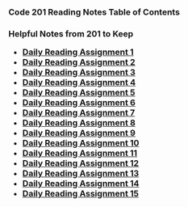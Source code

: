 ### Code 201 Reading Notes Table of Contents
 <h3>Helpful Notes from 201 to Keep 
<br>

- [Daily Reading Assignment 1](class-01.md)
- [Daily Reading Assignment 2](daily-rdg2.md)
- [Daily Reading Assignment 3](daily-rdg3.md)
- [Daily Reading Assignment 4](daily-rdg4.md)
- [Daily Reading Assignment 5](daily-rdg5.md)
- [Daily Reading Assignment 6](daily-rdg6.md)
- [Daily Reading Assignment 7](daily-rdg7.md)
- [Daily Reading Assignment 8](daily-rdg8.md)
- [Daily Reading Assignment 9](daily-rdg9.md)
- [Daily Reading Assignment 10](daily-rdg10.md)
- [Daily Reading Assignment 11](daily-rdg11.md)
- [Daily Reading Assignment 12](daily-rdg12.md)
- [Daily Reading Assignment 13](daily-rdg13.md)
- [Daily Reading Assignment 14](daily-rdg14.md)
- [Daily Reading Assignment 15](daily-rdg15.md)

    
 
